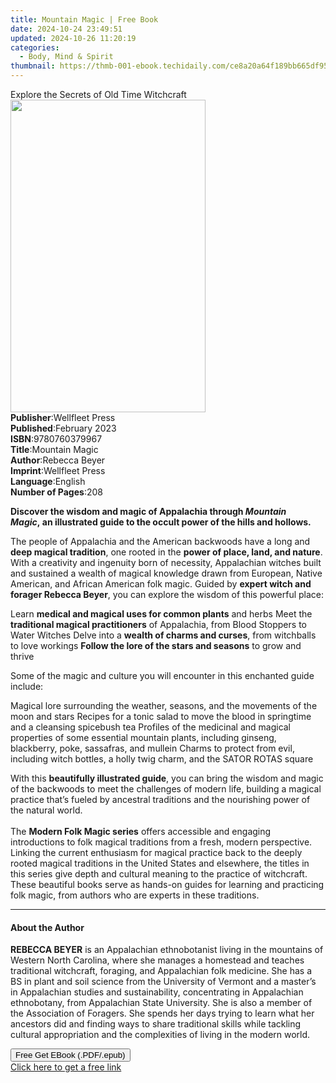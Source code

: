 ```yaml
---
title: Mountain Magic | Free Book
date: 2024-10-24 23:49:51
updated: 2024-10-26 11:20:19
categories:
  - Body, Mind & Spirit
thumbnail: https://thmb-001-ebook.techidaily.com/ce8a20a64f189bb665df954b010b44efe7c2c70e907d2e3cb773d48a0ecab4bf.jpg
---
```

<main id="book-container">
  <div class="flex flex-col">
    <div class="book-brief flex-1 py-6 px-4 sm:p-6 md:py-10 md:px-8">
      <!-- brief-->
      <div class="book-brief-main">
        Explore the Secrets of Old Time Witchcraft
      </div>
    </div>
    <div
      class="book-meta-info flex-1 grid gap-4 col-start-1 col-end-3 row-start-1 sm:mb-6 sm:grid-cols-4 lg:gap-6 lg:col-start-2 lg:row-end-6 lg:row-span-6 lg:mb-0"
    >
      <div
        class="book-meta-info-left place-content-center mt-4 p-4 text-sm leading-6 col-start-2 col-span-2 dark:text-slate-400"
      >
        <img
          class="w-full h-500 object-cover rounded-lg sm:h-255 sm:col-span-2 lg:col-span-full"
          src="https://img-001-ebook.techidaily.com/78c5eec7760af279b7ae3078f7a98dfd71497282d7a6241374c1c93c84985a75.jpg"
          alt=""
          width="312"
          height="500"
        />
      </div>
      <div
        class="book-meta-info-right mt-2 col-start-1 row-start-2 col-span-3 self-center"
      >
        <!-- meta data  -->
        <div class="flex flex-col px-4 md:px-8">
          <div class="flex-1">
            <strong>Publisher</strong>:<span class="px-2">Wellfleet Press</span>
          </div>
          <div class="flex-1">
            <strong>Published</strong>:<span class="px-2">February 2023</span>
          </div>
          <div class="flex-1">
            <strong>ISBN</strong>:<span class="px-2">9780760379967</span>
          </div>
          <div class="flex-1">
            <strong>Title</strong>:<span class="px-2">Mountain Magic</span>
          </div>
          <div class="flex-1">
            <strong>Author</strong>:<span class="px-2">Rebecca Beyer</span>
          </div>
          <div class="flex-1">
            <strong>Imprint</strong>:<span class="px-2">Wellfleet Press</span>
          </div>
          <div class="flex-1">
            <strong>Language</strong>:<span class="px-2">English</span>
          </div>
          <div class="flex-1">
            <strong>Number of Pages</strong>:<span class="px-2">208</span>
          </div>
        </div>
      </div>
    </div>
    <div class="book-description flex-1 py-6 px-4 sm:p-6 md:py-10 md:px-8">
      <div class="book-description-main">
        <div accordion-content="" id="description">
          <p>
            <b
              >Discover the wisdom and magic of Appalachia&nbsp;through
              <i>Mountain Magic</i>,&nbsp;an illustrated guide to&nbsp;the
              occult power of the hills and hollows.</b
            >
          </p>
          <p>
            The people of Appalachia and the American backwoods have a long and
            <b>deep magical tradition</b>, one rooted in the
            <b>power of place, land, and nature</b>. With a creativity and
            ingenuity born of necessity, Appalachian witches built and sustained
            a wealth of magical knowledge drawn from European, Native American,
            and African American folk magic. Guided by
            <b>expert witch and forager Rebecca Beyer</b>, you can explore the
            wisdom of this powerful place:
          </p>
          Learn <b>medical and magical uses for common plants</b> and herbs Meet
          the <b>traditional magical practitioners</b> of Appalachia, from Blood
          Stoppers to Water Witches Delve into a
          <b>wealth of charms and curses</b>, from witchballs to love workings
          <b>Follow the lore of the stars and seasons</b> to grow and thrive
          <p>
            Some of the magic and culture you will encounter in this enchanted
            guide include:
          </p>
          Magical lore surrounding the weather, seasons, and the movements of
          the moon and stars Recipes for a tonic salad to move the blood in
          springtime and a cleansing spicebush tea Profiles of the medicinal and
          magical properties of some essential mountain plants, including
          ginseng, blackberry, poke, sassafras, and mullein Charms to protect
          from evil, including witch bottles, a holly twig charm, and the SATOR
          ROTAS square
          <p>
            With this <b>beautifully illustrated guide</b>, you can bring the
            wisdom and magic of the backwoods to meet the challenges of modern
            life, building a magical practice that’s fueled by ancestral
            traditions and the nourishing power of the natural world.<br /><br />
            The&nbsp;<b>Modern Folk Magic series</b>&nbsp;offers accessible and
            engaging introductions to folk magical traditions from a fresh,
            modern perspective. Linking the current enthusiasm for magical
            practice back to the deeply rooted magical traditions&nbsp;in the
            United States and elsewhere, the titles in this series give depth
            and cultural meaning to the practice of witchcraft. These beautiful
            books serve as hands-on guides for learning and practicing folk
            magic, from authors who are experts in these traditions.
          </p>
        </div>
        <div class="accordion-fader"></div>
      </div>
    </div>
    <div class="book-excerpts flex-1 py-6 px-4 sm:p-6 md:py-10 md:px-8">
      <!-- excerpts-->
      <div class="book-excerpts-main">
        <hr />
        <h4 class="placeholder placeholder-heading">
          <span>About the Author</span>
        </h4>
        <p></p>
        <p>
          <b>REBECCA BEYER</b> is an Appalachian ethnobotanist living in the
          mountains of Western North Carolina, where she manages a homestead and
          teaches traditional witchcraft, foraging, and Appalachian folk
          medicine. She has a BS in plant and soil science from the University
          of Vermont and a master’s in Appalachian studies and sustainability,
          concentrating in Appalachian ethnobotany, from Appalachian State
          University. She is also a member of the Association of Foragers. She
          spends her days trying to learn what her ancestors did and finding
          ways to share traditional skills while tackling cultural appropriation
          and the complexities of living in the modern world.
        </p>
        <p></p>
      </div>
    </div>
    <div
      class="book-about-author flex-1 py-6 px-4 sm:p-6 md:py-10 md:px-8"
    ></div>
    <div class="book-free-get flex-1 py-6 px-4 sm:p-6 md:py-10 md:px-8">
      <button
        id="btn-free-get"
        class="bg-blue-500 hover:bg-blue-700 text-white font-bold py-2 px-4 rounded"
      >
        Free Get EBook (.PDF/.epub)
      </button>
      <div id="countdown-display" class="px-2 text-lg mt-2"></div>
      <a
        id="free-link"
        class="hidden bg-blue-500 hover:bg-blue-700 text-white font-bold py-2 px-4 rounded"
        href="https://www.ebooks.com/en-us/book/210705140/mountain-magic/rebecca-beyer/"
        target="_blank"
        >Click here to get a free link</a
      >
    </div>
    <script>
      let countdownTime = 0;
      let countdownInterval = null;
      document
        .getElementById('btn-free-get')
        .addEventListener('click', startCountdown);
      function startCountdown() {
        countdownTime = new Date().getTime() + 60000 * 3;
        countdownInterval = setInterval(updateCountdown, 1000);
        document.getElementById('btn-free-get').disabled = true;
        document
          .getElementById('btn-free-get')
          .classList.add('bg-gray-500', 'cursor-not-allowed');
      }
      function updateCountdown() {
        let currentTime = new Date().getTime();
        let timeLeft = countdownTime - currentTime;
        let secondsLeft = Math.floor(timeLeft / 1000);
        document.getElementById('countdown-display').innerHTML =
          `Remaining time: ${secondsLeft} seconds.`;
        if (secondsLeft <= 0) {
          clearInterval(countdownInterval);
          document.getElementById('btn-free-get').classList.add('hidden');
          document.getElementById('free-link').classList.remove('hidden');
          document.getElementById('countdown-display').innerHTML = '';
        }
      }
    </script>
  </div>
</main>
